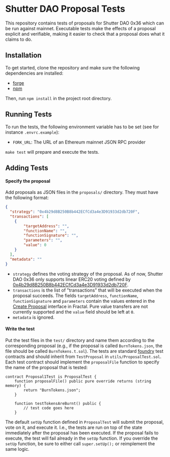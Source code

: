 # Shutter DAO Proposal Tests

This repository contains tests of proposals for Shutter DAO 0x36 which can be
run against mainnet. Executable tests make the effects of a proposal explicit
and verifiable, making it easier to check that a proposal does what it claims
to do.

## Installation

To get started, clone the repository and make sure the following dependencies
are installed:

- [forge](https://getfoundry.sh/)
- [npm](https://www.npmjs.com/)

Then, run `npm install` in the project root directory.

## Running Tests

To run the tests, the following environment variable has to be set (see for
instance `.envrc.example`):

- `FORK_URL`: The URL of an Ethereum mainnet JSON RPC provider

`make test` will prepare and execute the tests.

## Adding Tests

#### Specify the proposal

Add proposals as JSON files in the `proposals/` directory. They must have the
following format:

```json
{
  "strategy": "0x4b29d8B250B8b442ECfCd3a4e3D91933d2db720F",
  "transactions": [
    {
        "targetAddress": "",
        "functionName": "",
        "functionSignature": "",
        "parameters": "",
        "value": 0
    }
  ],
  "metadata": ""
}
```

- `strategy` defines the voting strategy of the proposal. As of now, Shutter
  DAO 0x36 only supports linear ERC20 voting defined by
  [0x4b29d8B250B8b442ECfCd3a4e3D91933d2db720F](https://etherscan.io/address/0x4b29d8B250B8b442ECfCd3a4e3D91933d2db720F).
- `transactions` is the list of "transactions" that will be executed when the
  proposal succeeds. The fields `targetAddress`, `functionName`,
  `functionSignature` and `parameters` contain the values entered in the
  [Create Proposal](https://docs.fractalframework.xyz/home/proposals/create)
  interface in Fractal. Pure value transfers are not currently supported and
  the `value` field should be left at `0`.
- `metadata` is ignored.

#### Write the test

Put the test files in the `test/` directory and name them according to the
corresponding proposal (e.g., if the proposal is called `BurnTokens.json`, the
file should be called `BurnTokens.t.sol`). The tests are standard
[foundry](https://getfoundry.sh) test contracts and should inherit from
`TestProposal` in `utils/ProposalTest.sol`. Each test contract should implement
the `proposalFile` function to specify the name of the proposal that is tested:

```solidity
contract Proposal1Test is ProposalTest {
    function proposalFile() public pure override returns (string memory) {
        return "BurnTokens.json";
    }

    function testTokensAreBurnt() public {
        // test code goes here
    }
```

The default `setUp` function defined in `ProposalTest` will submit the
proposal, vote on it, and execute it. I.e., the tests are run on top of the
state immediately after the proposal has been executed. If the proposal fails
to execute, the test will fail already in the `setUp` function. If you
override the `setUp` function, be sure to either call `super.setUp();` or
reimplement the same logic.
